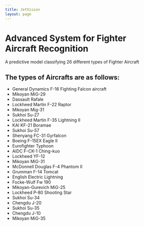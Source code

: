```yaml
---
title: JetVision
layout: page
---
```


<html>
<head>
    <title>Advanced System for Fighter Aircraft Recognition</title>
    <link href="https://fonts.googleapis.com/css2?family=Roboto+Condensed:wght@300;400;700&display=swap" rel="stylesheet">
    <link rel="stylesheet" href="CSS/styles.css">
</head>
<body>
    <div class="container">
        <h1>Advanced System for Fighter Aircraft Recognition</h1>
        <p>A predictive model classifying 26 different types of Fighter Aircraft</p>
<h2>The types of Aircrafts are as follows:</h2>
</div>
    <ul class="aircraft-list">
        <li>General Dynamics F-16 Fighting Falcon aircraft</li>
        <li>Mikoyan MiG-29</li>
        <li>Dassault Rafale</li>
        <li>Lockheed Martin F-22 Raptor</li>
        <li>Mikoyan Mig-31</li>
        <li>Sukhoi Su-27</li>
        <li>Lockheed Martin F-35 Lightning II</li>
        <li>KAI KF-21 Boramae</li>
        <li>Sukhoi Su-57</li>
        <li>Shenyang FC-31 Gyrfalcon</li>
        <li>Boeing F-15EX Eagle II</li>
        <li>Eurofighter Typhoon</li>
        <li>AIDC F-CK-1 Ching-kuo</li>
        <li>Lockheed YF-12</li>
        <li>Mikoyan MiG-31</li>
        <li>McDonnell Douglas F-4 Phantom II</li>
        <li>Grumman F-14 Tomcat</li>
        <li>English Electric Lightning</li>
        <li>Focke-Wulf Fw 190</li>
        <li>Mikoyan-Gurevich MiG-25</li>
        <li>Lockheed P-80 Shooting Star</li>
        <li>Sukhoi Su-34</li>
        <li>Chengdu J-20</li>
        <li>Sukhoi Su-35</li>
        <li>Chengdu J-10</li>
        <li>Mikoyan MiG-35</li>
    </ul>
</body>
</html>
